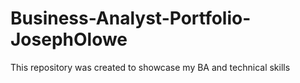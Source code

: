 # Business-Analyst-Portfolio-JosephOlowe
This repository was created to showcase my BA and technical skills
